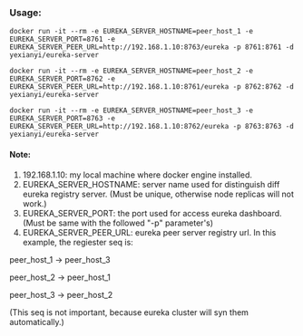 ### Usage:
```
docker run -it --rm -e EUREKA_SERVER_HOSTNAME=peer_host_1 -e EUREKA_SERVER_PORT=8761 -e EUREKA_SERVER_PEER_URL=http://192.168.1.10:8763/eureka -p 8761:8761 -d yexianyi/eureka-server

docker run -it --rm -e EUREKA_SERVER_HOSTNAME=peer_host_2 -e EUREKA_SERVER_PORT=8762 -e EUREKA_SERVER_PEER_URL=http://192.168.1.10:8761/eureka -p 8762:8762 -d yexianyi/eureka-server

docker run -it --rm -e EUREKA_SERVER_HOSTNAME=peer_host_3 -e EUREKA_SERVER_PORT=8763 -e EUREKA_SERVER_PEER_URL=http://192.168.1.10:8762/eureka -p 8763:8763 -d yexianyi/eureka-server
```
#### Note:
1) 192.168.1.10: my local machine where docker engine installed.
2) EUREKA_SERVER_HOSTNAME: server name used for distinguish diff eureka registry server. (Must be unique, otherwise node replicas will not work.)
3) EUREKA_SERVER_PORT: the port used for access eureka dashboard. (Must be same with the followed "-p" parameter's)
4) EUREKA_SERVER_PEER_URL: eureka peer server registry url. In this example, the regiester seq is: 

peer_host_1 -> peer_host_3

peer_host_2 -> peer_host_1

peer_host_3 -> peer_host_2

(This seq is not important, because eureka cluster will syn them automatically.)
